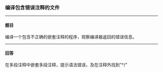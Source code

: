 ### 编译包含错误注释的文件
***
#### 题目
编译一个包含不正确的嵌套注释的程序，观察编译器返回的错误信息。

***
#### 回答
在多段注释中嵌套多段注释，提示语法错误，及在注释外找到"*/"
